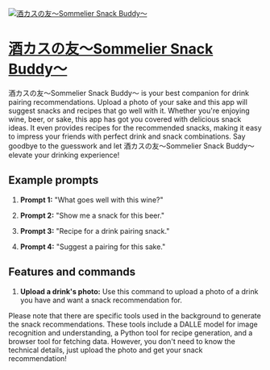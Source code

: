 [![酒カスの友〜Sommelier Snack Buddy〜](https://files.oaiusercontent.com/file-U7sdqbsoGR0zEeNwGYh8qwq2?se=2123-10-17T03%3A10%3A14Z&sp=r&sv=2021-08-06&sr=b&rscc=max-age%3D31536000%2C%20immutable&rscd=attachment%3B%20filename%3Dcf5611c9-9a83-49da-a6d5-55f626565982.png&sig=mU0J8V3wiRKSkwRKnDwSCk9XLIzUaxaqaPD9JmUPeRI%3D)](https://chat.openai.com/g/g-wtXKKfXcb-jiu-kasunoyou-sommelier-snack-buddy)

# [酒カスの友〜Sommelier Snack Buddy〜](https://chat.openai.com/g/g-wtXKKfXcb-jiu-kasunoyou-sommelier-snack-buddy)

酒カスの友〜Sommelier Snack Buddy〜 is your best companion for drink pairing recommendations. Upload a photo of your sake and this app will suggest snacks and recipes that go well with it. Whether you're enjoying wine, beer, or sake, this app has got you covered with delicious snack ideas. It even provides recipes for the recommended snacks, making it easy to impress your friends with perfect drink and snack combinations. Say goodbye to the guesswork and let 酒カスの友〜Sommelier Snack Buddy〜 elevate your drinking experience!

## Example prompts

1. **Prompt 1:** "What goes well with this wine?"

2. **Prompt 2:** "Show me a snack for this beer."

3. **Prompt 3:** "Recipe for a drink pairing snack."

4. **Prompt 4:** "Suggest a pairing for this sake."

## Features and commands

1. **Upload a drink's photo:** Use this command to upload a photo of a drink you have and want a snack recommendation for.

Please note that there are specific tools used in the background to generate the snack recommendations. These tools include a DALLE model for image recognition and understanding, a Python tool for recipe generation, and a browser tool for fetching data. However, you don't need to know the technical details, just upload the photo and get your snack recommendation!